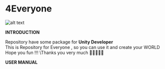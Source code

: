 # 4Everyone

![alt text](https://lh3.googleusercontent.com/proxy/toSQfsul3m3Qqs1VEUcrtkSpHQzM4NvbfOvF9XIoTGZ85797jE_PXqjiEKkTQ-Ovw5i_x7HskQGBVKETHwVdAZbCzg_I6eofihQCTY5N3w)

**INTRODUCTION**

Repository have some package for **Unity Developer**\
This is Repository for Everyone , so you can use it and create your WORLD
Hope you fun !!!
\Thanks you very much 
🤞🤞🤞🤞🤞

**USER MANUAL**
